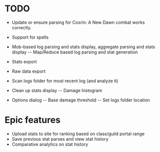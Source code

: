 # TODO

- Update or ensure parsing for Cosrin: A New Dawn combat works correctly.
- Support for spells
- Mob-based log parsing and stats display, aggregate parsing and stats display
-- Map/Reduce based log parsing and stat generation
- Stats export
- Raw data export
- Scan logs folder for most recent log (and analyze it)
- Clean up stats display
-- Damage histogram

- Options dialog
-- Base damage threshold
-- Set logs folder location

# Epic features
- Upload stats to site for ranking based on class/guild portal range
- Save previous stat parses and view stat history
- Comparative analytics on stat history
